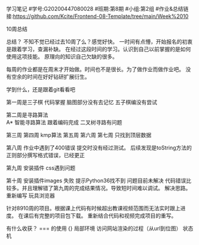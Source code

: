 学习笔记
#学号:G20200447080028
#班期:第8期
#小组:第2组
#作业&总结链接:https://github.com/Kcite/Frontend-08-Template/tree/main/Week%2010


10周总结

总结？
不知不觉已经过去10周了么？感觉好快。
一时间有点懵，开始报名的初衷是跟着学习，查漏补缺。
在经过这段时间的学习。认识到自己以前掌握的是如何使用这项技能。
原理向的知识自己欠缺的很多。

每周的作业都是在周末才开始做。时间也不是很长。为了做作业而做作业吧。
没有空余的时间在好好钻研扩展衍生。

学到什么，还是跟着git看看吧

第一周是三子棋
	代码掌握
	脑图部分没有去记忆
	五子棋编没有尝试

第二周是寻路算法	
	A* 智能寻路算法 跟着编码完成
	二叉树寻路有问题

第三周
第四周 kmp算法
第五周
第六周	
第七周	
只找到顶层数据

第八周
作业中遇到了400错误
提交时没有经过测试。
后续发现是toString方法的正则部分撰写格式错误，已经更正

第九周
安装插件 css遇到问题

第十周
安装插件images 失败
提示Python36找不到
问题目前未解决
代码错误比较多。并且理解错了第九周的完成结果情况。导致短时间难以调试。
解决思路。重新编写 玩具浏览器

针对8910周的项目。根据课上代码有时候超出教课视频范围而无法实时跟上进度。
在课后有完整的项目包下载。
重新结合代码和视频完成项目的重写。

有什么收获？
=== 的使用
{} 局部环境
访问网站渲染的过程（从url到位图）
状态机
